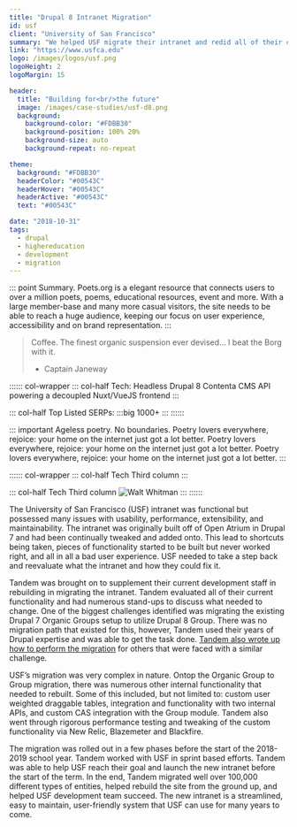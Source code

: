 ```yaml
---
title: "Drupal 8 Intranet Migration"
id: usf
client: "University of San Francisco"
summary: "We helped USF migrate their intranet and redid all of their custom functionality."
link: "https://www.usfca.edu"
logo: /images/logos/usf.png
logoHeight: 2
logoMargin: 15

header:
  title: "Building for<br/>the future"
  image: /images/case-studies/usf-d8.png
  background:
    background-color: "#FDBB30"
    background-position: 100% 20%
    background-size: auto
    background-repeat: no-repeat

theme:
  background: "#FDBB30"
  headerColor: "#00543C"
  headerHover: "#00543C"
  headerActive: "#00543C"
  text: "#00543C"

date: "2018-10-31"
tags:
  - drupal
  - highereducation
  - development
  - migration
---
```

::: point Summary.
Poets.org is a elegant resource that connects users to over a million poets, poems, educational resources, event and more. With a large member-base and many more casual visitors, the site needs to be able to reach a huge audience, keeping our focus on user experience, accessibility and on brand representation.
:::

> Coffee. The finest organic suspension ever devised... I beat the Borg with it.
> - Captain Janeway

:::::: col-wrapper
::: col-half Tech:
Headless Drupal 8 Contenta CMS API powering a decoupled Nuxt/VueJS frontend
:::

::: col-half Top Listed SERPs:
:::big
1000+
:::
::::::

::: important Ageless poetry. No boundaries.
Poetry lovers everywhere, rejoice: your home on the internet just got a lot better. Poetry lovers everywhere, rejoice: your home on the internet just got a lot better. Poetry lovers everywhere, rejoice: your home on the internet just got a lot better.
:::

:::::: col-wrapper
::: col-half Tech
Third column
:::

::: col-half Tech
Third column
![Walt Whitman](https://i.pinimg.com/originals/2b/7e/02/2b7e02ed7453da00e776bd594a6d4e3c.png)
:::
::::::

The University of San Francisco (USF) intranet was functional but possessed many issues with usability, performance, extensibility, and maintainability.  The intranet was originally built off of Open Atrium in Drupal 7 and had been continually tweaked and added onto. This lead to shortcuts being taken, pieces of functionality started to be built but never worked right, and all in all a bad user experience.  USF needed to take a step back and reevaluate what the intranet and how they could fix it.

Tandem was brought on to supplement their current development staff in rebuilding in migrating the intranet. Tandem evaluated all of their current functionality and had numerous stand-ups to discuss what needed to change.  One of the biggest challenges identified was migrating the existing Drupal 7 Organic Groups setup to utilize Drupal 8 Group.  There was no migration path that existed for this, however, Tandem used their years of Drupal expertise and was able to get the task done. [Tandem also wrote up how to perform the migration](https://thinktandem.io/blog/2018/03/30/migrating-drupal-7-organic-groups-to-drupal-8-group/) for others that were faced with a similar challenge.

USF’s migration was very complex in nature.  Ontop the Organic Group to Group migration, there was numerous other internal functionality that needed to rebuilt.  Some of this included, but not limited to: custom user weighted draggable tables, integration and functionality with two internal APIs, and custom CAS integration with the Group module.  Tandem also went through rigorous performance testing and tweaking of the custom functionality via New Relic, Blazemeter and Blackfire.

The migration was rolled out in a few phases before the start of the 2018-2019 school year.  Tandem worked with USF in sprint based efforts.  Tandem was able to help USF reach their goal and launch the new intranet before the start of the term.  In the end, Tandem migrated well over 100,000 different types of entities, helped rebuild the site from the ground up, and helped USF development team succeed.  The new intranet is a streamlined, easy to maintain, user-friendly system that USF can use for many years to come.

